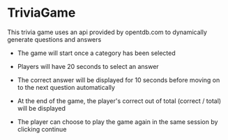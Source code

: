 # TriviaGame

This trivia game uses an api provided by opentdb.com to dynamically generate questions and answers

* The game will start once a category has been selected

* Players will have 20 seconds to select an answer

* The correct answer will be displayed for 10 seconds before moving on to the next question automatically

* At the end of the game, the player's correct out of total (correct / total) will be displayed

* The player can choose to play the game again in the same session by clicking continue